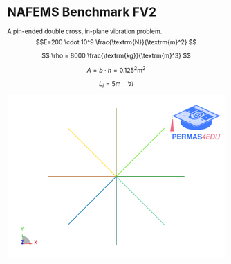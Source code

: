 # NAFEMS Benchmark FV2
A pin-ended double cross, in-plane vibration problem. 
$$E=200 \cdot 10^9 \frac{\textrm{N}}{\textrm{m}^2} $$

$$ \rho = 8000 \frac{\textrm{kg}}{\textrm{m}^3} $$

$$ A = b\cdot h = 0.125^2 \textrm{m}^2$$

$$L_i = 5 \textrm{m} \quad \forall i$$

![Pin-Ended Double Cross](model_fv2.png)
